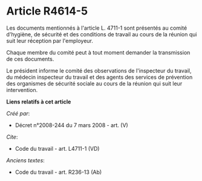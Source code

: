 # Article R4614-5

Les documents mentionnés à l'article L. 4711-1 sont présentés au comité d'hygiène, de sécurité et des conditions de travail
au cours de la réunion qui suit leur réception par l'employeur. 

Chaque membre du comité peut à tout moment demander la transmission de ces documents. 

Le président informe le comité des observations de l'inspecteur du travail, du médecin inspecteur du travail et des agents
des services de prévention des organismes de sécurité sociale au cours de la réunion qui suit leur intervention.

**Liens relatifs à cet article**

_Créé par_:

  - Décret n°2008-244 du 7 mars 2008 - art. (V)

_Cite_:

  - Code du travail - art. L4711-1 (VD)

_Anciens textes_:

  - Code du travail - art. R236-13 (Ab)
